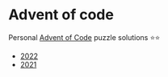# Advent of code

Personal [Advent of Code](https://adventofcode.com/) puzzle solutions ⭐️⭐️

- [2022](src/2O21)
- [2021](src/2O21)

